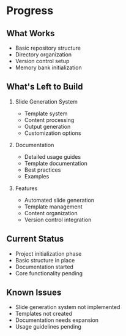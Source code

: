 # Progress

## What Works
- Basic repository structure
- Directory organization
- Version control setup
- Memory bank initialization

## What's Left to Build
1. Slide Generation System
   - Template system
   - Content processing
   - Output generation
   - Customization options

2. Documentation
   - Detailed usage guides
   - Template documentation
   - Best practices
   - Examples

3. Features
   - Automated slide generation
   - Template management
   - Content organization
   - Version control integration

## Current Status
- Project initialization phase
- Basic structure in place
- Documentation started
- Core functionality pending

## Known Issues
- Slide generation system not implemented
- Templates not created
- Documentation needs expansion
- Usage guidelines pending 